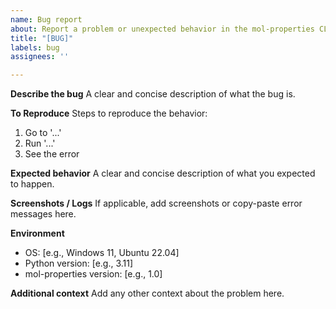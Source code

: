 ```yaml
---
name: Bug report
about: Report a problem or unexpected behavior in the mol-properties CLI tool
title: "[BUG]"
labels: bug
assignees: ''

---
```


**Describe the bug**
A clear and concise description of what the bug is.

**To Reproduce**
Steps to reproduce the behavior:
1. Go to '...'
2. Run '...'
3. See the error

**Expected behavior**
A clear and concise description of what you expected to happen.

**Screenshots / Logs**
If applicable, add screenshots or copy-paste error messages here.

**Environment**
- OS: [e.g., Windows 11, Ubuntu 22.04]
- Python version: [e.g., 3.11]
- mol-properties version: [e.g., 1.0]

**Additional context**
Add any other context about the problem here.

